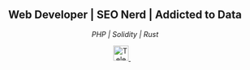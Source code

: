 <h2 align="center">Web Developer | SEO Nerd | Addicted to Data</h2>
<p align="center"><i>PHP | Solidity | Rust</i><p>

<div align="center">
    <a href="https://t.me/wjhames">
        <img src="https://cdn-icons-png.flaticon.com/512/2111/2111646.png" alt="Telegram" height="30" width="30">
    </a> &nbsp;&nbsp;&nbsp;
</div>

